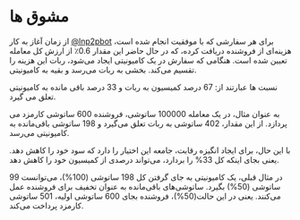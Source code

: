 # مشوق ها

از زمان آغاز به کار [@lnp2pbot](https://t.me/lnp2pbot) برای هر سفارشی که با موفقیت انجام شده است، هزینه‌ای از فروشنده دریافت کرده، که در حال حاضر این مقدار 0.6٪ از ارزش کل معامله تعیین شده است. هنگامی که سفارش در یک کامیونیتی ایجاد می‌شود، ربات این هزینه را تقسیم می‌کند. بخشی به ربات می‌رسد و بقیه به کامیونیتی.

نسبت ها عبارتند از: 67 درصد کمیسیون به ربات و 33 درصد باقی مانده به کامیونیتی تعلق می گیرد.

به عنوان مثال، در یک معامله 100000 ساتوشی، فروشنده 600 ساتوشی کارمزد می پردازد. از این مقدار، 402 ساتوشی به ربات تعلق می‌گیرد و 198 ساتوشی باقی‌مانده به کامیونیتی می‌رسد.

با این حال، برای ایجاد انگیزه رقابت، جامعه این اختیار را دارد که سود خود را کاهش دهد. یعنی بجای اینکه کل 33% را بردارد، می‌تواند درصدی از کمیسیون خود را کاهش دهد.

در مثال قبلی، یک کامیونیتی به جای گرفتن کل 198 ساتوشی (100%)، می‌توانست 99 ساتوشی (50%) بگیرد. ساتوشی‌های باقی‌مانده به عنوان تخفیف برای فروشنده عمل می‌کنند. یعنی در این حالت(50%)، فروشنده بجای 600 ساتوشی اولیه، 501 ساتوشی کارمزد پرداخت می‌کند.
